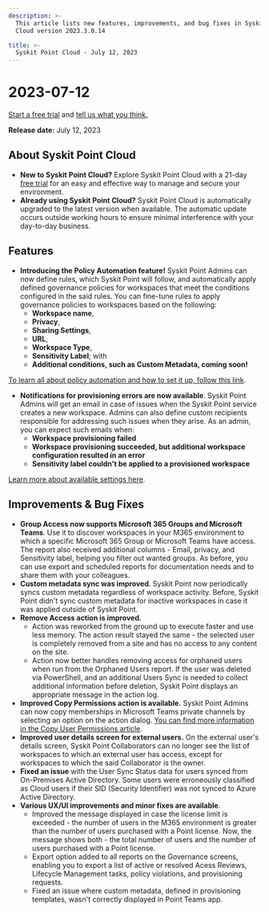 ```yaml
---
description: >-
  This article lists new features, improvements, and bug fixes in Syskit Point
  Cloud version 2023.3.0.14

title: >-
  Syskit Point Cloud - July 12, 2023
---
```


# 2023-07-12

[Start a free trial](https://www.syskit.com/products/point/free-trial/) and [tell us what you think.](https://www.syskit.com/company/contact-us/)

**Release date:** July 12, 2023

## About Syskit Point Cloud

* **New to Syskit Point Cloud?** Explore Syskit Point Cloud with a 21-day [free trial](https://www.syskit.com/products/point/free-trial/) for an easy and effective way to manage and secure your environment.
* **Already using Syskit Point Cloud?** Syskit Point Cloud is automatically upgraded to the latest version when available. The automatic update occurs outside working hours to ensure minimal interference with your day-to-day business.

## Features

* **Introducing the Policy Automation feature!** Syskit Point Admins can now define rules, which Syskit Point will follow, and automatically apply defined governance policies for workspaces that meet the conditions configured in the said rules. You can fine-tune rules to apply governance policies to workspaces based on the following:
  * **Workspace name**,
  * **Privacy**,
  * **Sharing Settings**,
  * **URL**,
  * **Workspace Type**,
  * **Sensitivity Label**; with
  * **Additional conditions, such as Custom Metadata, coming soon!**

[To learn all about policy automation and how to set it up, follow this link](../../governance-and-automation/automated-workflows/policy-automation.md).

* **Notifications for provisioning errors are now available**. Syskit Point Admins will get an email in case of issues when the Syskit Point service creates a new workspace. Admins can also define custom recipients responsible for addressing such issues when they arise. As an admin, you can expect such emails when:
  * **Workspace provisioning failed**
  * **Workspace provisioning succeeded, but additional workspace configuration resulted in an error**
  * **Sensitivity label couldn't be applied to a provisioned workspace**

[Learn more about available settings here](../../governance-and-automation/provisioning/configure-provisioning-failure-notifications.md).

## Improvements & Bug Fixes

* **Group Access now supports Microsoft 365 Groups and Microsoft Teams**. Use it to discover workspaces in your M365 environment to which a specific Microsoft 365 Group or Microsoft Teams have access. The report also received additional columns - Email, privacy, and Sensitivity label, helping you filter out wanted groups. As before, you can use export and scheduled reports for documentation needs and to share them with your colleagues.
* **Custom metadata sync was improved**. Syskit Point now periodically syncs custom metadata regardless of workspace activity. Before, Syskit Point didn't sync custom metadata for inactive workspaces in case it was applied outside of Syskit Point.
* **Remove Access action is improved.**
  * Action was reworked from the ground up to execute faster and use less memory. The action result stayed the same - the selected user is completely removed from a site and has no access to any content on the site.
  * Action now better handles removing access for orphaned users when run from the Orphaned Users report. If the user was deleted via PowerShell, and an additional Users Sync is needed to collect additional information before deletion, Syskit Point displays an appropriate message in the action log.
* **Improved Copy Permissions action is available.** Syskit Point Admins can now copy memberships in Microsoft Teams private channels by selecting an option on the action dialog. [You can find more information in the Copy User Permissions article](../../access-management/copy-user-permissions.md).
* **Improved user details screen for external users.** On the external user's details screen, Syskit Point Collaborators can no longer see the list of workspaces to which an external user has access, except for workspaces to which the said Collaborator is the owner.
* **Fixed an issue** with the User Sync Status data for users synced from On-Premises Active Directory. Some users were erroneously classified as Cloud users if their SID (Security Identifier) was not synced to Azure Active Directory.
* **Various UX/UI improvements and minor fixes are available**.
  * Improved the message displayed in case the license limit is exceeded - the number of users in the M365 environment is greater than the number of users purchased with a Point license. Now, the message shows both - the total number of users and the number of users purchased with a Point license.
  * Export option added to all reports on the Governance screens, enabling you to export a list of active or resolved Acess Reviews, Lifecycle Management tasks, policy violations, and provisioning requests.
  * Fixed an issue where custom metadata, defined in provisioning templates, wasn't correctly displayed in Point Teams app.

